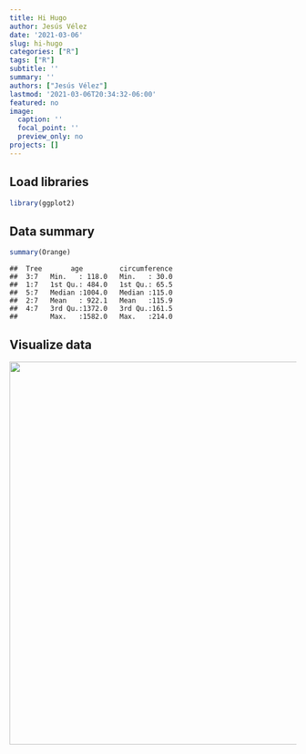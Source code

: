 ```yaml
---
title: Hi Hugo
author: Jesús Vélez
date: '2021-03-06'
slug: hi-hugo
categories: ["R"]
tags: ["R"]
subtitle: ''
summary: ''
authors: ["Jesús Vélez"]
lastmod: '2021-03-06T20:34:32-06:00'
featured: no
image:
  caption: ''
  focal_point: ''
  preview_only: no
projects: []
---
```


## Load libraries


```r
library(ggplot2)
```

## Data summary


```r
summary(Orange)
```

```
##  Tree       age         circumference  
##  3:7   Min.   : 118.0   Min.   : 30.0  
##  1:7   1st Qu.: 484.0   1st Qu.: 65.5  
##  5:7   Median :1004.0   Median :115.0  
##  2:7   Mean   : 922.1   Mean   :115.9  
##  4:7   3rd Qu.:1372.0   3rd Qu.:161.5  
##        Max.   :1582.0   Max.   :214.0
```

## Visualize data

<img src="{{< blogdown/postref >}}index_files/figure-html/unnamed-chunk-3-1.png" width="672" />

